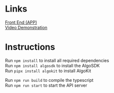 # Links
[Front End (APP)](https://github.com/u2496690/social-media-app)\
[Video Demonstration](https://uelac-my.sharepoint.com/:v:/g/personal/u2496690_uel_ac_uk/EW6Cvdj6WFtEusNZghQjfYsBCVIcVoea_NNv1q4-pXizcA?e=UYjW6Y)

# Instructions
Run ```npm install``` to install all required dependencies\
Run ```npm install algosdk``` to install the AlgoSDK\
Run ```pipx install algokit``` to install AlgoKit

Run ```npm run build``` to compile the typescript\
Run ```npm run start``` to start the API server

